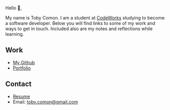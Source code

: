 Hello 👋, 

My name is Toby Comon. I am a student at [CodeWorks](https://boisecodeworks.com) studying to become a software developer. Below you will find links to some of my work and ways to get in touch. Included also are my notes and reflections while learning. 

## Work

  + [My Github](https://github.com/TobyComon)
  + [Portfolio](https://TobyComon.github.io/)

## Contact

  + [Resume](https://TobyComon.github.io/resume)
  + Email: toby.comon@gmail.com
  
